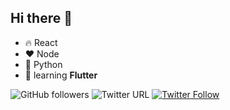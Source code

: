 ## Hi there 👋

- 🔥 React
- ❤ Node
- 👑 Python
- 🌱 learning **Flutter**

![GitHub followers](https://img.shields.io/github/followers/dasunx?label=Follow&style=social)
![Twitter URL](https://img.shields.io/twitter/url?style=social&url=https%3A%2F%2Ftwitter.com%2Fdasunxz)
<a href="https://twitter.com/dasunxz"><img alt="Twitter Follow" src="https://img.shields.io/twitter/follow/dasunxz?style=social"> </a>


<!--
**Dasunx/dasunx** is a ✨ _special_ ✨ repository because its `README.md` (this file) appears on your GitHub profile.

Here are some ideas to get you started:

- 🔭 I’m currently working on ...
- 🌱 I’m currently learning ...
- 👯 I’m looking to collaborate on ...
- 🤔 I’m looking for help with ...
- 💬 Ask me about ...
- 📫 How to reach me: ...
- 😄 Pronouns: ...
- ⚡ Fun fact: ...
-->
